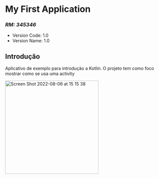 # My First Application
### _RM: 345346_

- Version Code: 1.0
- Version Name: 1.0

## Introdução

Aplicativo de exemplo para introdução a Kotlin.
O projeto tem como foco mostrar como se usa uma activity


<img width="300" alt="Screen Shot 2022-08-06 at 15 15 38" src="https://user-images.githubusercontent.com/45433850/184460766-cd324c72-054a-4eca-a9d8-7dc5a0350c2e.png">
